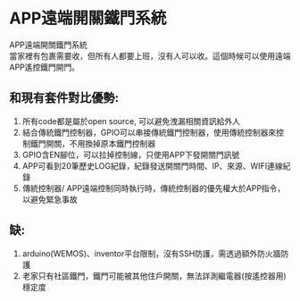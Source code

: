 # APP遠端開關鐵門系統
APP遠端開關鐵門系統  
  當家裡有包裹需要收，但所有人都要上班，沒有人可以收。這個時候可以使用遠端APP遙控鐵門開門。

## 和現有套件對比優勢:  
1. 所有code都是屬於open source, 可以避免洩漏相關資訊給外人  
2. 結合傳統鐵門控制器，GPIO可以串接傳統鐵門控制器，使用傳統控制器來控制鐵門開關，不用換掉原本鐵門控制器  
3. GPIO含EN腳位，可以拉掉控制線，只使用APP下發開關門訊號  
4. APP可看到20筆歷史LOG紀錄，紀錄發送開關門時間、IP、來源、WIFI連線紀錄  
5. 傳統控制器/ APP遠端控制同時執行時，傳統控制器的優先權大於APP指令，以避免緊急事故  
## 缺:  
1. arduino(WEMOS)、inventor平台限制，沒有SSH防護，需透過額外防火牆防護  
2. 老家只有社區鐵門，鐵門可能被其他住戶開關，無法詳測繼電器(按遙控器用)穩定度  
